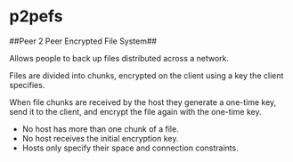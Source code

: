 p2pefs
======

##Peer 2 Peer Encrypted File System##

Allows people to back up files distributed across a network.

Files are divided into chunks, encrypted on the client using a key the client specifies.

When file chunks are received by the host they generate a one-time key, send it to the client, and encrypt the file again with the one-time key.

* No host has more than one chunk of a file. 
* No host receives the initial encryption key. 
* Hosts only specify their space and connection constraints.
